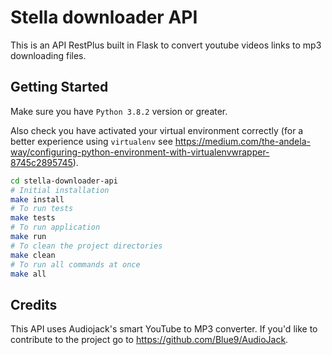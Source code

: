 # Stella downloader API
This is an API RestPlus built in Flask to convert youtube videos links to mp3 downloading files. 

## Getting Started
Make sure you have ```Python 3.8.2``` version or greater.

Also check you have activated your virtual environment correctly (for a better experience using ```virtualenv``` see https://medium.com/the-andela-way/configuring-python-environment-with-virtualenvwrapper-8745c2895745).

```bash
cd stella-downloader-api
# Initial installation
make install
# To run tests
make tests
# To run application
make run
# To clean the project directories
make clean
# To run all commands at once
make all
```

## Credits
This API uses Audiojack's smart YouTube to MP3 converter. If you'd like to contribute to the project go to https://github.com/Blue9/AudioJack.